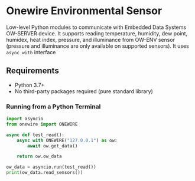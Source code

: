 # Onewire Environmental Sensor

Low-level Python modules to communicate with Embedded Data Systems OW-SERVER device.
It supports reading temperature, humidity, dew point, humidex, heat index, pressure, and illuminance from OW-ENV sensor (pressure and illuminance are only available on supported sensors).
It uses `async with` interface

## Requirements

- Python 3.7+
- No third-party packages required (pure standard library)

### Running from a Python Terminal

```python
import asyncio
from onewire import ONEWIRE

async def test_read():
    async with ONEWIRE("127.0.0.1") as ow:
        await ow.get_data()

    return ow.ow_data

ow_data = asyncio.run(test_read())
print(ow_data.read_sensors())
```